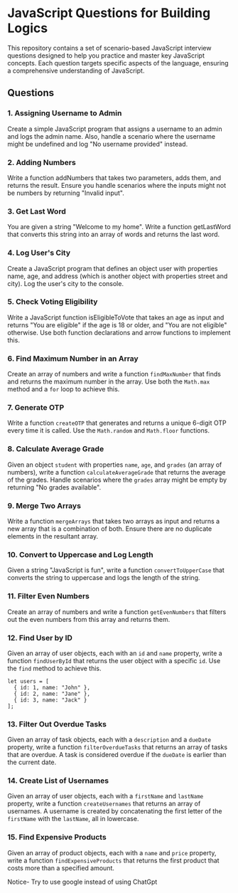 # JavaScript Questions for Building Logics

This repository contains a set of scenario-based JavaScript interview questions designed to help you practice and master key JavaScript concepts. Each question targets specific aspects of the language, ensuring a comprehensive understanding of JavaScript.

## Questions

### 1. Assigning Username to Admin
Create a simple JavaScript program that assigns a username to an admin and logs the admin name. Also, handle a scenario where the username might be undefined and log "No username provided" instead.

### 2. Adding Numbers
Write a function addNumbers that takes two parameters, adds them, and returns the result. Ensure you handle scenarios where the inputs might not be numbers by returning "Invalid input".

### 3. Get Last Word
You are given a string "Welcome to my home". Write a function getLastWord that converts this string into an array of words and returns the last word.

### 4. Log User's City
Create a JavaScript program that defines an object user with properties name, age, and address (which is another object with properties street and city). Log the user's city to the console.

### 5. Check Voting Eligibility
Write a JavaScript function isEligibleToVote that takes an age as input and returns "You are eligible" if the age is 18 or older, and "You are not eligible" otherwise. Use both function declarations and arrow functions to implement this.

### 6. Find Maximum Number in an Array
Create an array of numbers and write a function `findMaxNumber` that finds and returns the maximum number in the array. Use both the `Math.max` method and a `for` loop to achieve this.

### 7. Generate OTP
Write a function `createOTP` that generates and returns a unique 6-digit OTP every time it is called. Use the `Math.random` and `Math.floor` functions.

### 8. Calculate Average Grade
Given an object `student` with properties `name`, `age`, and `grades` (an array of numbers), write a function `calculateAverageGrade` that returns the average of the grades. Handle scenarios where the `grades` array might be empty by returning "No grades available".

### 9. Merge Two Arrays
Write a function `mergeArrays` that takes two arrays as input and returns a new array that is a combination of both. Ensure there are no duplicate elements in the resultant array.

### 10. Convert to Uppercase and Log Length
Given a string "JavaScript is fun", write a function `convertToUpperCase` that converts the string to uppercase and logs the length of the string.

### 11. Filter Even Numbers
Create an array of numbers and write a function `getEvenNumbers` that filters out the even numbers from this array and returns them.

### 12. Find User by ID
Given an array of user objects, each with an `id` and `name` property, write a function `findUserById` that returns the user object with a specific `id`. Use the `find` method to achieve this.
```
let users = [
  { id: 1, name: "John" },
  { id: 2, name: "Jane" },
  { id: 3, name: "Jack" }
];
```

### 13. Filter Out Overdue Tasks
Given an array of task objects, each with a `description` and a `dueDate` property, write a function `filterOverdueTasks` that returns an array of tasks that are overdue. A task is considered overdue if the `dueDate` is earlier than the current date.

### 14. Create List of Usernames
Given an array of user objects, each with a `firstName` and `lastName` property, write a function `createUsernames` that returns an array of usernames. A username is created by concatenating the first letter of the `firstName` with the `lastName`, all in lowercase.

### 15. Find Expensive Products
Given an array of product objects, each with a `name` and `price` property, write a function `findExpensiveProducts` that returns the first product that costs more than a specified amount.


Notice- Try to use google instead of using ChatGpt